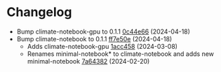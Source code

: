 # Changelog
- Bump climate-notebook-gpu to 0.1.1 [0c44e66](https://github.com/esgf-nimbus/nimbus/commit/0c44e66) (2024-04-18)
- Bump climate-notebook to 0.1.1 [ff7e50e](https://github.com/esgf-nimbus/nimbus/commit/ff7e50e) (2024-04-18)
  - Adds climate-notebook-gpu [1acc458](https://github.com/esgf-nimbus/nimbus/commit/1acc458) (2024-03-08)
  - Renames minimal-notebook* to climate-notebook and adds new minimal-notebook [7a64382](https://github.com/esgf-nimbus/nimbus/commit/7a64382) (2024-02-20)


